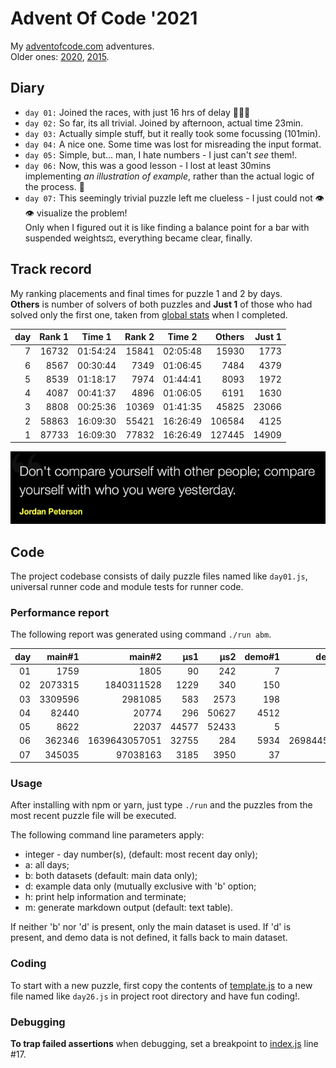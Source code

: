 # Advent Of Code '2021

My [adventofcode.com](https://adventofcode.com) adventures.<br />
Older ones: [2020](https://github.com/valango/adventOfCode),
[2015](https://github.com/valango/AdventOfCode_2015).

## Diary

* `day 01:` Joined the races, with just 16 hrs of delay 🐌🐌🐌
* `day 02:` So far, its all trivial. Joined by afternoon, actual time 23min.
* `day 03:` Actually simple stuff, but it really took some focussing (101min).
* `day 04:` A nice one. Some time was lost for misreading the input format.
* `day 05:` Simple, but... man, I hate numbers - I just can't _see_ them!.
* `day 06:` Now, this was a good lesson - I lost at least 30mins implementing
  _an illustration of example_, rather than the actual logic of the process. 🤬
* `day 07:` This seemingly trivial puzzle left me clueless - I just could not 👁👁 visualize
  the problem!<br>Only when I figured out it is like finding a balance point for a bar with
  suspended weights⚖️, everything became clear, finally.

## Track record

My ranking placements and final times for puzzle 1 and 2 by days.<br >
**Others** is number of solvers of both puzzles and **Just 1** of those who had solved only the
first one, taken from
[global stats](https://adventofcode.com/2021/stats) when I completed.

| day | Rank 1 | Time 1 | Rank 2 | Time 2 | Others | Just 1|
| ---: | ---: | :---: | ---: | :---: |---: |---: |
| 7 | 16732 | 01:54:24 | 15841 | 02:05:48 |15930|1773|
| 6 | 8567 |00:30:44 | 7349 | 01:06:45 |7484|4379|
| 5 | 8539 | 01:18:17 | 7974 | 01:44:41 |8093|1972|
| 4 | 4087 | 00:41:37 | 4896 | 01:06:05 |6191|1630|
| 3 | 8808 | 00:25:36 | 10369 | 01:41:35 |45825|23066|
| 2 | 58863 | 16:09:30 | 55421 | 16:26:49 |106584|4125|
| 1 | 87733 | 16:09:30 | 77832 | 16:26:49 |127445|14909|

![](quote.png)

## Code
The project codebase consists of daily puzzle files named like `day01.js`, universal runner code
and module tests for runner code.

### Performance report
The following report was generated using command `./run abm`.

| day|main#1|main#2|µs1|µs2|demo#1|demo#2|µs1|µs2|
|---:|---:|---:|---:|---:|---:|---:|---:|---:|
|01|1759|1805|90|242|7|5|72|43|
|02|2073315|1840311528|1229|340|150|900|61|71|
|03|3309596|2981085|583|2573|198|230|118|986|
|04|82440|20774|296|50627|4512|1924|228|56|
|05|8622|22037|44577|52433|5|12|187|91|
|06|362346|1639643057051|32755|284|5934|26984457539|3082|417|
|07|345035|97038163|3185|3950|37|168|133|143|

### Usage

After installing with npm or yarn, just type `./run` and the puzzles from the most
recent puzzle file will be executed.

The following command line parameters apply:

* integer - day number(s), (default: most recent day only);
* a: all days;
* b: both datasets (default: main data only);
* d: example data only (mutually exclusive with 'b' option;
* h: print help information and terminate;
* m: generate markdown output (default: text table).

If neither 'b' nor 'd' is present, only the main dataset is used. If 'd' is present, and demo data
is not defined, it falls back to main dataset.

### Coding

To start with a new puzzle, first copy the contents of [template.js](./template.js) to
a new file named like `day26.js` in project root directory and have fun coding!.

### Debugging

**To trap failed assertions** when debugging, set a breakpoint to [index.js](./index.js) line #17.
